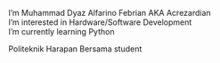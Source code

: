 I’m Muhammad Dyaz Alfarino Febrian AKA Acrezardian </br>
I’m interested in Hardware/Software Development </br>
I’m currently learning Python </br>

Politeknik Harapan Bersama student

<!---
Acrezardian/Acrezardian is a ✨ special ✨ repository because its `README.md` (this file) appears on your GitHub profile.
You can click the Preview link to take a look at your changes.
--->

